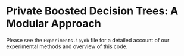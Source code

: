# Private Boosted Decision Trees: A Modular Approach
Please see the `Experiments.ipynb` file for a detailed account of our
experimental methods and overview of this code.
